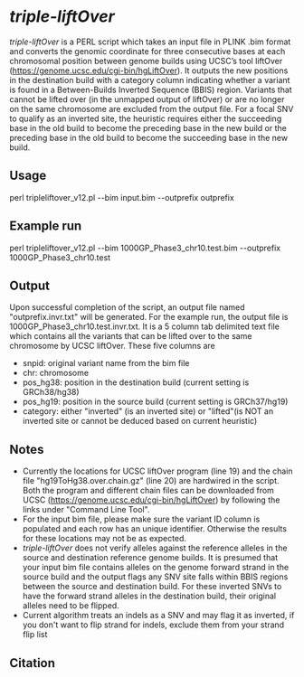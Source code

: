 # *triple-liftOver*

*triple-liftOver* is a PERL script which takes an input file in PLINK .bim format and converts the genomic coordinate for three consecutive bases at each chromosomal position between genome builds using UCSC’s tool liftOver (https://genome.ucsc.edu/cgi-bin/hgLiftOver). It outputs the new positions in the destination build with a category column indicating whether a variant is found in a Between-Builds Inverted Sequence (BBIS) region. Variants that cannot be lifted over (in the unmapped output of liftOver) or are no longer on the same chromosome are excluded from the output file. For a focal SNV to qualify as an inverted site, the heuristic requires either the succeeding base in the old build to become the preceding base in the new build or the preceding base in the old build to become the succeeding base in the new build. 

## Usage ##
perl tripleliftover_v12.pl --bim input.bim --outprefix outprefix

## Example run ##
perl tripleliftover_v12.pl --bim 1000GP_Phase3_chr10.test.bim --outprefix 1000GP_Phase3_chr10.test

## Output
Upon successful completion of the script, an output file  named "outprefix.invr.txt" will be generated. For the example run, the output file is 1000GP_Phase3_chr10.test.invr.txt. It is a 5 column tab delimited text file which contains all the variants that can be lifted over to the same chromosome by UCSC liftOver. These five columns are
- snpid: original variant name from the bim file
- chr: chromosome
- pos_hg38: position in the destination build (current setting is GRCh38/hg38)
- pos_hg19: position in the source build (current setting is GRCh37/hg19)
- category: either "inverted" (is an inverted site) or "lifted"(is NOT an inverted site or cannot be deduced based on current heuristic) 

## Notes ##

-  Currently the locations for UCSC liftOver program (line 19) and the chain file "hg19ToHg38.over.chain.gz" (line 20) are hardwired in the script. Both the program and different chain files can be downloaded from UCSC (https://genome.ucsc.edu/cgi-bin/hgLiftOver) by following the links under "Command Line Tool".
-  For the input bim file, please make sure the variant ID column is populated and each row has an unique identifier. Otherwise the results for these locations may not be as expected.
-  *triple-liftOver* does not verify alleles against the reference alleles in the source and destination reference genome builds. It is presumed that your input bim file contains alleles on the genome forward strand in the source build and the output flags any SNV site falls within BBIS regions between the source and destination build. For these inverted SNVs to have the forward strand alleles in the destination build, their original alleles need to be flipped.
-  Current algorithm treats an indels as a SNV and may flag it as inverted, if you don't want to flip strand for indels, exclude them from your strand flip list
 
 ## Citation ##
